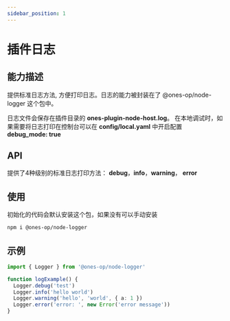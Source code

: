 ```yaml
---
sidebar_position: 1
---
```

# 插件日志
## 能力描述
提供标准日志方法, 方便打印日志。日志的能力被封装在了 @ones-op/node-logger 这个包中。

日志文件会保存在插件目录的 **ones-plugin-node-host.log**。 在本地调试时，如果需要将日志打印在控制台可以在 **config/local.yaml** 中开启配置 **debug\_mode: true**

## API
提供了4种级别的标准日志打印方法： **debug**，**info**，**warning**， **error**

## 使用
初始化的代码会默认安装这个包，如果没有可以手动安装

```bash
npm i @ones-op/node-logger
```
## 示例
```typescript
import { Logger } from '@ones-op/node-logger'

function logExample() {
  Logger.debug('test')
  Logger.info('hello world')
  Logger.warning('hello', 'world', { a: 1 })
  Logger.error('error: ', new Error('error message'))
}
```
